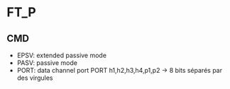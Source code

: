 # FT_P

## CMD
- EPSV: extended passive mode
- PASV: passive mode
- PORT: data channel port
	PORT h1,h2,h3,h4,p1,p2 -> 8 bits séparés par des virgules
